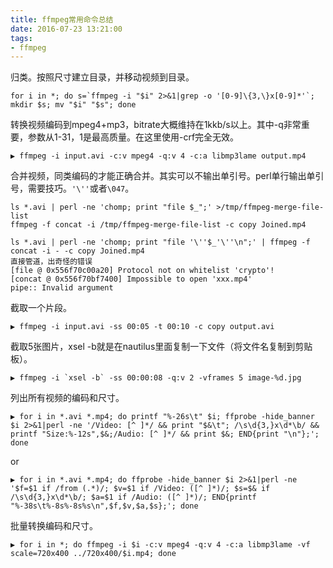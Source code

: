 ```yaml
---
title: ffmpeg常用命令总结
date: 2016-07-23 13:21:00
tags:
- ffmpeg
---
```

归类。按照尺寸建立目录，并移动视频到目录。
```
for i in *; do s=`ffmpeg -i "$i" 2>&1|grep -o '[0-9]\{3,\}x[0-9]*'`; mkdir $s; mv "$i" "$s"; done
```
转换视频编码到mpeg4+mp3，bitrate大概维持在1kkb/s以上。其中-q非常重要，参数从1-31，1是最高质量。在这里使用-crf完全无效。
```
▶ ffmpeg -i input.avi -c:v mpeg4 -q:v 4 -c:a libmp3lame output.mp4
```
合并视频，同类编码的才能正确合并。其实可以不输出单引号。perl单行输出单引号，需要技巧。`'\''`或者`\047`。
```
ls *.avi | perl -ne 'chomp; print "file $_";' >/tmp/ffmpeg-merge-file-list
ffmpeg -f concat -i /tmp/ffmpeg-merge-file-list -c copy Joined.mp4

ls *.avi | perl -ne 'chomp; print "file '\''$_'\''\n";' | ffmpeg -f concat -i - -c copy Joined.mp4
直接管道，出奇怪的错误
[file @ 0x556f70c00a20] Protocol not on whitelist 'crypto'!
[concat @ 0x556f70bf7400] Impossible to open 'xxx.mp4'
pipe:: Invalid argument

```
截取一个片段。
```
▶ ffmpeg -i input.avi -ss 00:05 -t 00:10 -c copy output.avi
```
截取5张图片，xsel -b就是在nautilus里面复制一下文件（将文件名复制到剪贴板）。
```
▶ ffmpeg -i `xsel -b` -ss 00:00:08 -q:v 2 -vframes 5 image-%d.jpg
```
列出所有视频的编码和尺寸。
```
▶ for i in *.avi *.mp4; do printf "%-26s\t" $i; ffprobe -hide_banner $i 2>&1|perl -ne '/Video: [^ ]*/ && print "$&\t"; /\s\d{3,}x\d*\b/ && printf "Size:%-12s",$&;/Audio: [^ ]*/ && print $&; END{print "\n"};'; done
```
or
```
▶ for i in *.avi *.mp4; do ffprobe -hide_banner $i 2>&1|perl -ne '$f=$1 if /from (.*)/; $v=$1 if /Video: ([^ ]*)/; $s=$& if /\s\d{3,}x\d*\b/; $a=$1 if /Audio: ([^ ]*)/; END{printf "%-38s\t%-8s%-8s%s\n",$f,$v,$a,$s};'; done
```
批量转换编码和尺寸。
```
▶ for i in *; do ffmpeg -i $i -c:v mpeg4 -q:v 4 -c:a libmp3lame -vf scale=720x400 ../720x400/$i.mp4; done
```
